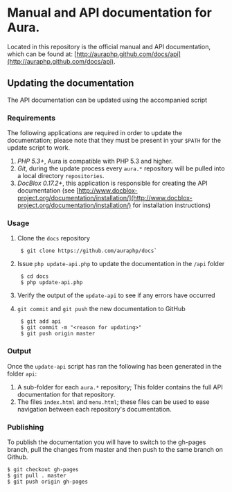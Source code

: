 Manual and API documentation for Aura.
======================================

Located in this repository is the official manual and API documentation, which can be found at: [http://auraphp.github.com/docs/api](http://auraphp.github.com/docs/api).

Updating the documentation
--------------------------
The API documentation can be updated using the accompanied script

### Requirements
The following applications are required in order to update the documentation; please note that they must be present in your `$PATH` for the update script to work.

1. *PHP 5.3+*, Aura is compatible with PHP 5.3 and higher.
2. *Git*, during the update process every `aura.*` repository will be pulled into a local directory `repositories`.
3. *DocBlox 0.17.2+*, this application is responsible for creating the API documentation
   (see [http://www.docblox-project.org/documentation/installation/](http://www.docblox-project.org/documentation/installation/) for installation instructions)

### Usage
1. Clone the `docs` repository

        $ git clone https://github.com/auraphp/docs`

2. Issue `php update-api.php` to update the documentation in the `/api` folder

        $ cd docs
        $ php update-api.php

3. Verify the output of the `update-api` to see if any errors have occurred
4. `git commit` and `git push` the new documentation to GitHub

        $ git add api
        $ git commit -m "<reason for updating>"
        $ git push origin master

### Output
Once the `update-api` script has ran the following has been generated in the folder `api`:
1. A sub-folder for each `aura.*` repository; This folder contains the full API documentation for that repository.
2. The files `index.html` and `menu.html`; these files can be used to ease navigation between each repository's documentation.

### Publishing
To publish the documentation you will have to switch to the gh-pages branch, pull the changes from master and then push to the same branch on Github.

    $ git checkout gh-pages
    $ git pull . master
    $ git push origin gh-pages